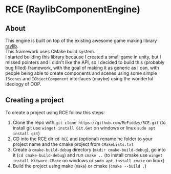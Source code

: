 # RCE (RaylibComponentEngine)
## About
This engine is built on top of the existing awesome game making library [raylib](https://www.raylib.com/). <br>
This framework uses CMake build system. <br>
I started building this library because I created a small game in unity, but I missed pointers and I didn't like the API, so I decided to build this (probably bug filled) framework, with the goal of making it as generic as I can, with people being able to create components and scenes using some simple `IScenes` and `IObjectComponent` interfaces (maybe) using the wonderful ideology of OOP.
## Creating a project
To create a project using RCE follow this steps:
1. Clone the repo with `git clone https://github.com/MeFiddzy/RCE.git` (to install git use `winget install Git.Get` on windows or linux `sudo apt install git`)
2. CD into the RCE dir `cd RCE` and (optional) rename he folder to your project name and the cmake project from `CMakeLists.txt`
3. Create a `cmake-build-debug` directory (`mkdir cmake-build-debug`), go into it (`cd cmake-build-debug`) and run `cmake ..` (to install cmake use `winget install Kitware.CMake` on windows or `sudo apt install cmake` on linux)
4. Build the project using make (`make`) or cmake (`cmake --build .`)

